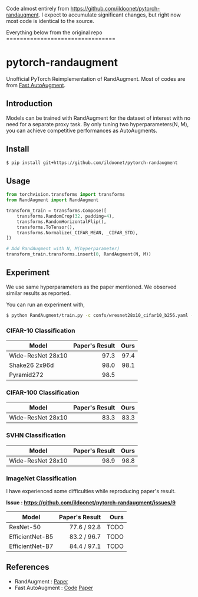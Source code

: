 Code almost entirely from https://github.com/ildoonet/pytorch-randaugment.
I expect to accumulate significant changes, but right now most code is identical to the source. 

Everything below from the original repo ================================

# pytorch-randaugment

Unofficial PyTorch Reimplementation of RandAugment. Most of codes are from [Fast AutoAugment](https://github.com/kakaobrain/fast-autoaugment).

## Introduction

Models can be trained with RandAugment for the dataset of interest with no need for a separate proxy task. By only tuning two hyperparameters(N, M), you can achieve competitive performances as AutoAugments.

## Install

```bash
$ pip install git+https://github.com/ildoonet/pytorch-randaugment
```

## Usage

```python
from torchvision.transforms import transforms
from RandAugment import RandAugment

transform_train = transforms.Compose([
    transforms.RandomCrop(32, padding=4),
    transforms.RandomHorizontalFlip(),
    transforms.ToTensor(),
    transforms.Normalize(_CIFAR_MEAN, _CIFAR_STD),
])

# Add RandAugment with N, M(hyperparameter)
transform_train.transforms.insert(0, RandAugment(N, M))
```

## Experiment

We use same hyperparameters as the paper mentioned. We observed similar results as reported. 

You can run an experiment with, 

```bash
$ python RandAugment/train.py -c confs/wresnet28x10_cifar10_b256.yaml --save cifar10_wres28x10.pth
```

### CIFAR-10 Classification

| Model             | Paper's Result | Ours         |
|-------------------|---------------:|-------------:|
| Wide-ResNet 28x10 | 97.3           | 97.4         |
| Shake26 2x96d     | 98.0           | 98.1         |
| Pyramid272        | 98.5           |

### CIFAR-100 Classification

| Model             | Paper's Result | Ours         |
|-------------------|---------------:|-------------:|
| Wide-ResNet 28x10 | 83.3           | 83.3         |

### SVHN Classification

| Model             | Paper's Result | Ours         |
|-------------------|---------------:|-------------:|
| Wide-ResNet 28x10 | 98.9           | 98.8         |

### ImageNet Classification

I have experienced some difficulties while reproducing paper's result.

**Issue : https://github.com/ildoonet/pytorch-randaugment/issues/9**

| Model             | Paper's Result | Ours         |
|-------------------|---------------:|-------------:|
| ResNet-50         | 77.6 / 92.8    | TODO 
| EfficientNet-B5   | 83.2 / 96.7    | TODO
| EfficientNet-B7   | 84.4 / 97.1    | TODO

## References

- RandAugment : [Paper](https://arxiv.org/abs/1909.13719)
- Fast AutoAugment : [Code](https://github.com/kakaobrain/fast-autoaugment) [Paper](https://arxiv.org/abs/1905.00397)
